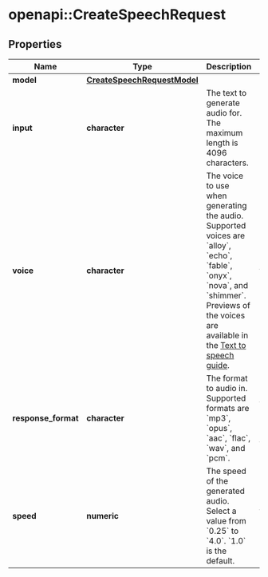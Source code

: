# openapi::CreateSpeechRequest


## Properties
Name | Type | Description | Notes
------------ | ------------- | ------------- | -------------
**model** | [**CreateSpeechRequestModel**](CreateSpeechRequest_model.md) |  | 
**input** | **character** | The text to generate audio for. The maximum length is 4096 characters. | [Max. length: 4096] 
**voice** | **character** | The voice to use when generating the audio. Supported voices are &#x60;alloy&#x60;, &#x60;echo&#x60;, &#x60;fable&#x60;, &#x60;onyx&#x60;, &#x60;nova&#x60;, and &#x60;shimmer&#x60;. Previews of the voices are available in the [Text to speech guide](/docs/guides/text-to-speech/voice-options). | [Enum: [alloy, echo, fable, onyx, nova, shimmer]] 
**response_format** | **character** | The format to audio in. Supported formats are &#x60;mp3&#x60;, &#x60;opus&#x60;, &#x60;aac&#x60;, &#x60;flac&#x60;, &#x60;wav&#x60;, and &#x60;pcm&#x60;. | [optional] [default to &quot;mp3&quot;] [Enum: [mp3, opus, aac, flac, wav, pcm]] 
**speed** | **numeric** | The speed of the generated audio. Select a value from &#x60;0.25&#x60; to &#x60;4.0&#x60;. &#x60;1.0&#x60; is the default. | [optional] [default to 1.0] [Max: 4.0] [Min: 0.25] 


